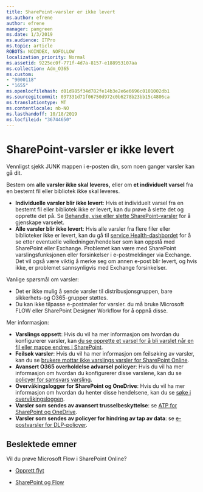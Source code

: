```yaml
---
title: SharePoint-varsler er ikke levert
ms.author: efrene
author: efrene
manager: pamgreen
ms.date: 1/3/2019
ms.audience: ITPro
ms.topic: article
ROBOTS: NOINDEX, NOFOLLOW
localization_priority: Normal
ms.assetid: 9225ec0f-771f-4d7a-8157-e188953107aa
ms.collection: Adm_O365
ms.custom:
- "9000118"
- "1655"
ms.openlocfilehash: d01d985f34d782fe14b3e2e6e6696c0101002db1
ms.sourcegitcommit: 037331d71f06750d972c0b6278b23bb15c4806ca
ms.translationtype: MT
ms.contentlocale: nb-NO
ms.lasthandoff: 10/18/2019
ms.locfileid: "36744650"
---
```

# <a name="sharepoint-alert-notifications-not-delivered"></a>SharePoint-varsler er ikke levert

Vennligst sjekk JUNK mappen i e-posten din, som noen ganger varsler kan gå dit.

Bestem om **alle varsler ikke skal leveres,** eller om **et individuelt varsel** fra en bestemt fil eller bibliotek ikke skal leveres.

- **Individuelle varsler blir ikke levert**: Hvis et individuelt varsel fra en bestemt fil eller bibliotek ikke er levert, kan du prøve å slette det og opprette det på. Se [Behandle, vise eller slette SharePoint-varsler](https://support.office.com/article/manage-view-or-delete-sharepoint-alerts-99dfb19c-9a90-4a8c-aba1-aa8c8afb0de2?ui=en-US&rs=&ad=US#ID0EAADAAA=Online) for å gjenskape varselet.
- **Alle varsler blir ikke levert**: Hvis alle varsler fra flere filer eller biblioteker ikke er levert, kan du gå til [service Health-dashbordet](https://admin.microsoft.com/AdminPortal/Home#/servicehealth) for å se etter eventuelle veiledninger/hendelser som kan oppstå med SharePoint eller Exchange. Problemet kan være med SharePoint varslingsfunksjonen eller forsinkelser i e-postmeldinger via Exchange. Det vil også være viktig å merke seg om annen e-post blir levert, og hvis ikke, er problemet sannsynligvis med Exchange forsinkelser.

Vanlige spørsmål om varsler:

- Det er ikke mulig å sende varsler til distribusjonsgruppen, bare sikkerhets-og O365-grupper støttes.
- Du kan ikke tilpasse e-postmaler for varsler. du må bruke Microsoft FLOW eller SharePoint Designer Workflow for å oppnå disse.

Mer informasjon:

- **Varslings oppsett**: Hvis du vil ha mer informasjon om hvordan du konfigurerer varsler, kan [du se opprette et varsel for å bli varslet når en fil eller mappe endres i SharePoint](https://support.office.com/article/create-an-alert-to-get-notified-when-a-file-or-folder-changes-in-sharepoint-e5a79e7b-a146-46da-a9ef-d65409ba8918).
- **Feilsøk varsler**: Hvis du vil ha mer informasjon om feilsøking av varsler, kan du se [brukere mottar ikke varslings varsler for SharePoint Online](https://docs.microsoft.com/sharepoint/support/sites/no-alert-notifications).
- **Avansert O365 overholdelse advarsel policyer**: Hvis du vil ha mer informasjon om hvordan du konfigurerer disse varslene, kan du se [policyer for samsvars varsling](https://docs.microsoft.com/office365/securitycompliance/alert-policies).
- **Overvåkingslogger for SharePoint og OneDrive**: Hvis du vil ha mer informasjon om hvordan du henter disse hendelsene, kan du se [søke i overvåkingsloggen](https://docs.microsoft.com/office365/securitycompliance/search-the-audit-log-in-security-and-compliance#search-the-audit-log).
- **Varsler som sendes av avansert trusselbeskyttelse**: se [ATP for SharePoint og OneDrive](https://docs.microsoft.com/office365/securitycompliance/atp-for-spo-odb-and-teams).
- **Varsler som sendes av policyer for hindring av tap av data**: se [e-postvarsler for DLP-policyer](https://docs.microsoft.com/office365/securitycompliance/use-notifications-and-policy-tips).

## <a name="related-topics"></a>Beslektede emner

Vil du prøve Microsoft Flow i SharePoint Online?

- [Opprett flyt](https://support.office.com/article/a9c3e03b-0654-46af-a254-20252e580d01)

- [SharePoint og Flow](https://flow.microsoft.com//blog/sharepoint-and-flow/)
